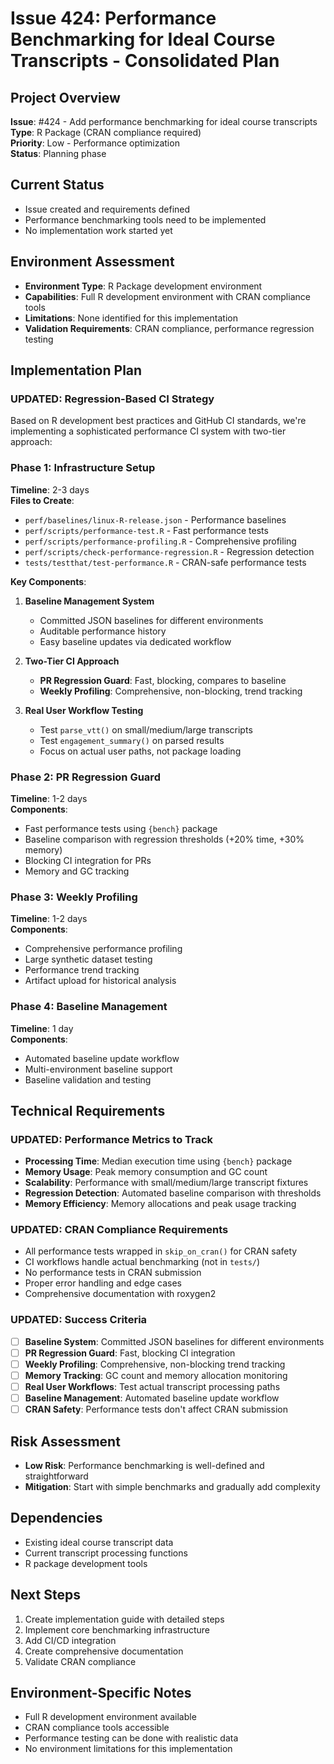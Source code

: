 # Issue 424: Performance Benchmarking for Ideal Course Transcripts - Consolidated Plan

## Project Overview
**Issue**: #424 - Add performance benchmarking for ideal course transcripts  
**Type**: R Package (CRAN compliance required)  
**Priority**: Low - Performance optimization  
**Status**: Planning phase  

## Current Status
- Issue created and requirements defined
- Performance benchmarking tools need to be implemented
- No implementation work started yet

## Environment Assessment
- **Environment Type**: R Package development environment
- **Capabilities**: Full R development environment with CRAN compliance tools
- **Limitations**: None identified for this implementation
- **Validation Requirements**: CRAN compliance, performance regression testing

## Implementation Plan

### **UPDATED: Regression-Based CI Strategy**

Based on R development best practices and GitHub CI standards, we're implementing a sophisticated performance CI system with two-tier approach:

### Phase 1: Infrastructure Setup
**Timeline**: 2-3 days  
**Files to Create**:
- `perf/baselines/linux-R-release.json` - Performance baselines
- `perf/scripts/performance-test.R` - Fast performance tests
- `perf/scripts/performance-profiling.R` - Comprehensive profiling
- `perf/scripts/check-performance-regression.R` - Regression detection
- `tests/testthat/test-performance.R` - CRAN-safe performance tests

**Key Components**:
1. **Baseline Management System**
   - Committed JSON baselines for different environments
   - Auditable performance history
   - Easy baseline updates via dedicated workflow

2. **Two-Tier CI Approach**
   - **PR Regression Guard**: Fast, blocking, compares to baseline
   - **Weekly Profiling**: Comprehensive, non-blocking, trend tracking

3. **Real User Workflow Testing**
   - Test `parse_vtt()` on small/medium/large transcripts
   - Test `engagement_summary()` on parsed results
   - Focus on actual user paths, not package loading

### Phase 2: PR Regression Guard
**Timeline**: 1-2 days  
**Components**:
- Fast performance tests using `{bench}` package
- Baseline comparison with regression thresholds (+20% time, +30% memory)
- Blocking CI integration for PRs
- Memory and GC tracking

### Phase 3: Weekly Profiling
**Timeline**: 1-2 days  
**Components**:
- Comprehensive performance profiling
- Large synthetic dataset testing
- Performance trend tracking
- Artifact upload for historical analysis

### Phase 4: Baseline Management
**Timeline**: 1 day  
**Components**:
- Automated baseline update workflow
- Multi-environment baseline support
- Baseline validation and testing

## Technical Requirements

### **UPDATED: Performance Metrics to Track**
- **Processing Time**: Median execution time using `{bench}` package
- **Memory Usage**: Peak memory consumption and GC count
- **Scalability**: Performance with small/medium/large transcript fixtures
- **Regression Detection**: Automated baseline comparison with thresholds
- **Memory Efficiency**: Memory allocations and peak usage tracking

### **UPDATED: CRAN Compliance Requirements**
- All performance tests wrapped in `skip_on_cran()` for CRAN safety
- CI workflows handle actual benchmarking (not in `tests/`)
- No performance tests in CRAN submission
- Proper error handling and edge cases
- Comprehensive documentation with roxygen2

### **UPDATED: Success Criteria**
- [ ] **Baseline System**: Committed JSON baselines for different environments
- [ ] **PR Regression Guard**: Fast, blocking CI integration
- [ ] **Weekly Profiling**: Comprehensive, non-blocking trend tracking
- [ ] **Memory Tracking**: GC count and memory allocation monitoring
- [ ] **Real User Workflows**: Test actual transcript processing paths
- [ ] **Baseline Management**: Automated baseline update workflow
- [ ] **CRAN Safety**: Performance tests don't affect CRAN submission

## Risk Assessment
- **Low Risk**: Performance benchmarking is well-defined and straightforward
- **Mitigation**: Start with simple benchmarks and gradually add complexity

## Dependencies
- Existing ideal course transcript data
- Current transcript processing functions
- R package development tools

## Next Steps
1. Create implementation guide with detailed steps
2. Implement core benchmarking infrastructure
3. Add CI/CD integration
4. Create comprehensive documentation
5. Validate CRAN compliance

## Environment-Specific Notes
- Full R development environment available
- CRAN compliance tools accessible
- Performance testing can be done with realistic data
- No environment limitations for this implementation

